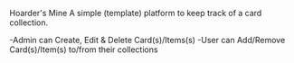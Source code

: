 Hoarder's Mine
A simple (template) platform to keep track of a card collection.

-Admin can Create, Edit & Delete Card(s)/Items(s) -User can Add/Remove Card(s)/Item(s) to/from their collections
